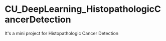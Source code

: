 # CU_DeepLearning_HistopathologicCancerDetection
It's a mini project for Histopathologic Cancer Detection
